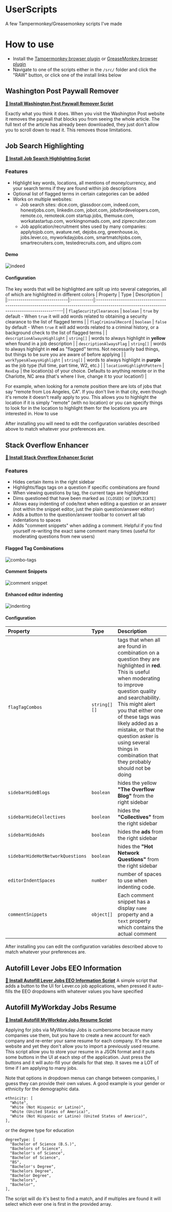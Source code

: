 # UserScripts
A few Tampermonkey/Greasemonkey scripts I've made


# How to use
* Install the [Tampermonkey browser plugin](https://www.tampermonkey.net/) or [GreaseMonkey browser plugin](https://www.greasespot.net/)
* Navigate to one of the scripts either in the `/src/` folder and click the "RAW" button, or click one of the install links below

## Washington Post Paywall Remover
**[📜 Install Washington Post Paywall Remover Script](https://raw.githubusercontent.com/FiniteLooper/UserScripts/main/src/washington-post-paywall-remover.user.js)**

Exactly what you think it does. When you visit the Washington Post website it removes the paywall that blocks you from seeing the whole article. The full text of the article has already been downloaded, they just don't allow you to scroll down to read it. This removes those limitations.

## Job Search Highlighting
**[📜 Install Job Search Highlighting Script](https://raw.githubusercontent.com/FiniteLooper/UserScripts/main/src/job-search-highlighting.user.js)**

### Features
*  Highlight key words, locations, all mentions of money/currency, and your search terms if they are found within job descriptions
*  Optional list of flagged terms in certain categories can be added
*  Works on multiple websites:
   *  Job search sites: dice.com, glassdoor.com, indeed.com, honestjobs.com, linkedin.com, jobot.com, jobsfordevelopers.com, remote.co, remoteok.com startup.jobs, themuse.com, workatastartup.com, workingnomads.com, and ziprecruiter.com
   *  Job application/recruitment sites used by many companies: applytojob.com, avature.net, dejobs.org, greenhouse.io, jobs.lever.co, myworkdayjobs.com, smartmatchjobs.com, smartrecruiters.com, testedrecruits.com, and ultipro.com

#### Demo
![indeed](doc-img/job-indeed.gif)

#### Configuration
The key words that will be highlighted are split up into several categories, all of which are highlighted in different colors
| Property                     | Type       | Description                                                                                                                                 |
|:-----------------------------|:-----------|:--------------------------------------------------------------------------------------------------------------------------------------------|
| `flagSecurityClearances`     | `boolean`  | `true` by default - When `true` it will add words related to obtaining a security clearance to the list of flagged terms                    |
| `flagCriminalRecord`         | `boolean`  | `false` by default - When `true` it will add words related to a criminal history, or a background check to the list of flagged terms        |
| `descriptionAlwaysHighlight` | `string[]` | words to always highlight in **yellow** when found in a job description                                                                     |
| `descriptionAlwaysFlag`      | `string[]` | words to always highlight in **red** as "flagged" terms. Not necessarily bad things, but things to be sure you are aware of before applying |
| `workTypesAlwaysHighlight`   | `string[]` | words to always highlight in **purple** as the job type (full time, part time, W2, etc.)                                                    |
| `locationHighlightPattern`   | `RexExp`   | the location(s) of your choice. Defaults to anything remote or in the Charlotte, NC area (that's where I live, change it to your location!) |

For example, when looking for a remote position there are lots of jobs that say "remote from Los Angeles, CA". If you don't live in that city, even though it's remote it doesn't really apply to you. This allows you to highlight the location if it is simply "remote" (with no location) or you can specify things to look for in the location to highlight them for the locations you are interested in.
How to use

After installing you will need to edit the configuration variables described above to match whatever your preferences are.


## Stack Overflow Enhancer
**[📜 Install Stack Overflow Enhancer Script](https://raw.githubusercontent.com/FiniteLooper/UserScripts/main/src/stack-overflow-enhancer.user.js)**

### Features
*  Hides certain items in the right sidebar
*  Highlights/flags tags on a question if specific combinations are found
*  When viewing questions by tag, the current tags are highlighted
*  Dims questioned that have been marked as `[CLOSED]` or `[DUPLICATE]`
*  Allows easy indenting of code/text when editing a question or an answer (not within the snippet editor, just the plain question/answer editor)
*  Adds a button to the question/answer toolbar to convert all tab indentations to spaces
*  Adds "comment snippets" when adding a comment. Helpful if you find yourself re-writing the exact same comment many times (useful for moderating questions from new users)

#### Flagged Tag Combinations
![combo-tags](doc-img/so-combo-tags.png)

#### Comment Snippets
![comment snippet](doc-img/so-comment-snippet.gif)

#### Enhanced editor indenting
![indenting](doc-img/so-indenting.gif)

#### Configuration
| Property                         | Type         | Description                                                                                                  |
|:---------------------------------|:-------------|:-------------------------------------------------------------------------------------------------------------|
| `flagTagCombos`                  | `string[][]` | tags that when all are found in combination on a question they are highlighted in **red**. This is useful when moderating to improve question quality and searchability.  This might alert you that either one of these tags was likely added as a mistake, or that the question asker is using several things in combination that they probably should not be doing |
| `sidebarHideBlogs`               | `boolean`    | hides the yellow **"The Overflow Blog"** from the right sidebar                                              |
| `sidebarHideCollectives`         | `boolean`    | hides the **"Collectives"** from the right sidebar                                                           |
| `sidebarHideAds`                 | `boolean`    | hides the **ads** from the right sidebar                                                                     |
| `sidebarHideHotNetworkQuestions` | `boolean`    | hides the **"Hot Network Questions"** from the right sidebar                                                 |
| `editorIndentSpaces`             | `number`     | number of spaces to use when indenting code.                                                                 |
| `commentSnippets`                | `object[]`   | Each comment snippet has a display `name` property and a `text` property which contains the actual comment   |

After installing you can edit the configuration variables described above to match whatever your preferences are.

## Autofill Lever Jobs EEO Information
**[📜 Install Autofill Lever Jobs EEO Information Script](https://raw.githubusercontent.com/FiniteLooper/UserScripts/main/src/autofill-lever-information.user.js)**
A simple script that adds a button to the UI for Lever.co job applications, when pressed it auto-fills the EEO dropdowns with whatever values you have specified


## Autofill MyWorkday Jobs Resume
**[📜 Install Autofill MyWorkday Jobs Resume Script](https://raw.githubusercontent.com/FiniteLooper/UserScripts/main/src/autofill-myworkdayjobs-resume.user.js)**

Applying for jobs via MyWorkday Jobs is cumbersome because many companies use them, but you have to create a new account for each company and re-enter your same resume for each company. It's the same website and yet they don't allow you to import a previously used resume.  This script allow you to store your resume in a JSON format and it puts some buttons in the UI at each step of the application. Just press the buttons and it will auto-fill your details for that step. It saves me a LOT of time if I am applying to many jobs.

Note that options in dropdown menus can change between companies, I guess they can provide their own values. A good example is your gender or ethnicity for the demographic data.
```
ethnicity: [
  "White",
  "White (Not Hispanic or Latino)",
  "White (United States of America)",
  "White (Not Hispanic or Latino) (United States of America)",
],
```
or the degree type for education
```
degreeType: [
  "Bachelor of Science (B.S.)",
  "Bachelors of Science",
  "Bachelor's of Science",
  "Bachelor of Science",
  "BS",
  "Bachelor's Degree",
  "Bachelors Degree",
  "Bachelor Degree",
  "Bachelors",
  "Bachelor",
],
```

The script will do it's best to find a match, and if multiples are found it will select which ever one is first in the provided array.

